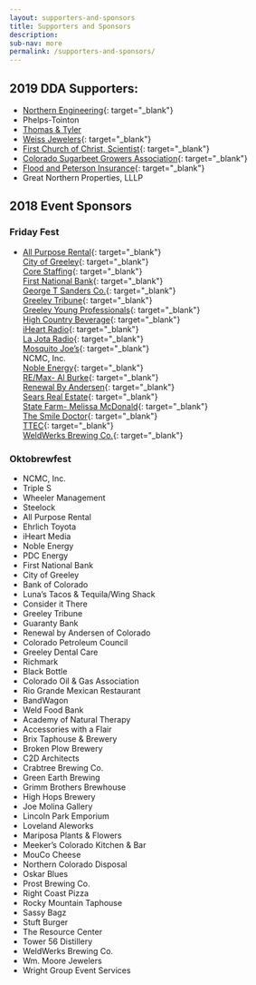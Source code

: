 ```yaml
---
layout: supporters-and-sponsors
title: Supporters and Sponsors
description:
sub-nav: more
permalink: /supporters-and-sponsors/
---
```


## 2019 DDA Supporters:

* [Northern Engineering](http://northernengineering.com/){: target="_blank"}
* Phelps-Tointon
* [Thomas & Tyler](http://www.thomasandtyler.com/)
* [Weiss Jewelers](http://www.weissjewelers.com/){: target="_blank"}
* [First Church of Christ, Scientist](https://christiansciencecolorado.org/churches/first-church-of-christ-scientist-greeley/){: target="_blank"}
* [Colorado Sugarbeet Growers Association](https://colorado.coop/co-op/colorado-sugarbeet-growers-association/){: target="_blank"}
* [Flood and Peterson Insurance](https://floodpeterson.com/){: target="_blank"}
* Great Northern Properties, LLLP

## 2018 Event Sponsors

### Friday Fest

* [All Purpose Rental](http://www.allpurposerental.com/){: target="_blank"}<br>[City of Greeley](greeleygov.com){: target="_blank"}<br>[Core Staffing](www.corestaff.com){: target="_blank"}<br>[First National Bank](https://www.1stnationalbank.com/site/personal/){: target="_blank"}<br>[George T Sanders Co.](https://www.gtsanders.com/){: target="_blank"}<br>[Greeley Tribune](https://www.greeleytribune.com/){: target="_blank"}<br>[Greeley Young Professionals](https://www.facebook.com/greeleyyoungprofessionals/){: target="_blank"}<br>[High Country Beverage](http://highcountrybeverage.com/agegate/){: target="_blank"}<br>[iHeart Radio](https://www.iheart.com/){: target="_blank"}<br>[La Jota Radio](http://lajotamexicana.com/content/){: target="_blank"}<br>[Mosquito Joe’s](https://mosquitojoe.com/){: target="_blank"}<br>NCMC, Inc.<br>[Noble Energy](https://www.nblenergy.com/){: target="_blank"}<br>[RE/Max- Al Burke](www.remax.com){: target="_blank"}<br>[Renewal By Andersen](https://www.renewalbyandersen.com/){: target="_blank"}<br>[Sears Real Estate](http://www.searsrealestate.com/){: target="_blank"}<br>[State Farm- Melissa McDonald](https://www.statefarm.com/agent/US/CO/Greeley/Melissa-Mcdonald-ZB0KX2VV000){: target="_blank"}<br>[The Smile Doctor](www.smiledoctors.com){: target="_blank"}<br>[TTEC](https://www.ttecjobs.com/){: target="_blank"}<br>[WeldWerks Brewing Co.](https://www.weldwerksbrewing.com/){: target="_blank"}

### Oktobrewfest

* NCMC, Inc.
* Triple S
* Wheeler Management
* Steelock
* All Purpose Rental
* Ehrlich Toyota
* iHeart Media
* Noble Energy
* PDC Energy
* First National Bank
* City of Greeley
* Bank of Colorado
* Luna’s Tacos & Tequila/Wing Shack
* Consider it There
* Greeley Tribune
* Guaranty Bank
* Renewal by Andersen of Colorado
* Colorado Petroleum Council
* Greeley Dental Care
* Richmark
* Black Bottle
* Colorado Oil & Gas Association
* Rio Grande Mexican Restaurant
* BandWagon
* Weld Food Bank
* Academy of Natural Therapy
* Accessories with a Flair
* Brix Taphouse & Brewery
* Broken Plow Brewery
* C2D Architects
* Crabtree Brewing Co.
* Green Earth Brewing
* Grimm Brothers Brewhouse
* High Hops Brewery
* Joe Molina Gallery
* Lincoln Park Emporium
* Loveland Aleworks
* Mariposa Plants & Flowers
* Meeker’s Colorado Kitchen & Bar
* MouCo Cheese&nbsp;
* Northern Colorado Disposal
* Oskar Blues
* Prost Brewing Co.
* Right Coast Pizza
* Rocky Mountain Taphouse
* Sassy Bagz
* Stuft Burger
* The Resource Center
* Tower 56 Distillery
* WeldWerks Brewing Co.
* Wm. Moore Jewelers
* Wright Group Event Services